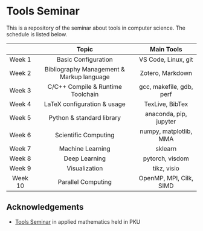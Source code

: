 # Tools Seminar

This is a repository of the seminar about tools in computer science.
The schedule is listed below.

|  | Topic | Main Tools |
| :--: | :--: | :--: |
| Week 1 | Basic Configuration | VS Code, Linux, git |
| Week 2 | Bibliography Management & Markup language | Zotero, Markdown |
| Week 3 | C/C++ Compile & Runtime Toolchain | gcc, makefile, gdb, perf |
| Week 4 | LaTeX configuration & usage | TexLive, BibTex |
| Week 5 | Python & standard library | anaconda, pip, jupyter |
| Week 6 | Scientific Computing | numpy, matplotlib, MMA |
| Week 7 | Machine Learning | sklearn |
| Week 8 | Deep Learning | pytorch, visdom |
| Week 9 | Visualization | tikz, visio |
| Week 10 | Parallel Computing | OpenMP, MPI, Cilk, SIMD |

## Acknowledgements
* [Tools Seminar](https://github.com/pppppass/ToolsSeminar) in applied mathematics held in PKU